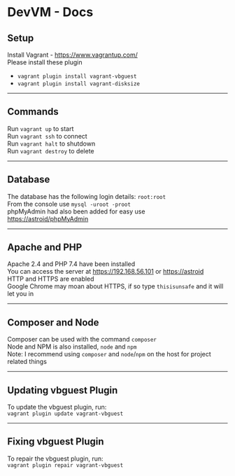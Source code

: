 # DevVM - Docs

## Setup

Install Vagrant - <https://www.vagrantup.com/>  
Please install these plugin

* `vagrant plugin install vagrant-vbguest`
* `vagrant plugin install vagrant-disksize`

---

## Commands

Run `vagrant up` to start  
Run `vagrant ssh` to connect  
Run `vagrant halt` to shutdown  
Run `vagrant destroy` to delete

---

## Database

The database has the following login details: `root:root`  
From the console use `mysql -uroot -proot`  
phpMyAdmin had also been added for easy use <https://astroid/phpMyAdmin>

---

## Apache and PHP

Apache 2.4 and PHP 7.4 have been installed  
You can access the server at <https://192.168.56.101> or <https://astroid>  
HTTP and HTTPS are enabled  
Google Chrome may moan about HTTPS, if so type `thisisunsafe` and it will let you in

---

## Composer and Node

Composer can be used with the command `composer`  
Node and NPM is also installed, `node` and `npm`  
Note: I recommend using `composer` and `node`/`npm` on the host for project related things

---

## Updating vbguest Plugin

To update the vbguest plugin, run:  
`vagrant plugin update vagrant-vbguest`

---

## Fixing vbguest Plugin

To repair the vbguest plugin, run:  
`vagrant plugin repair vagrant-vbguest`
